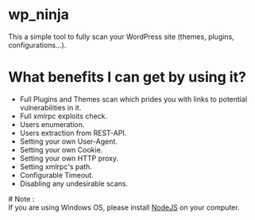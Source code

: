 # wp_ninja
This a simple tool to fully scan your WordPress site (themes, plugins, configurations...).
# What benefits I can get by using it?
<ul>
  <li>Full Plugins and Themes scan which prides you with links to potential vulnerabilities in it.</li>
  <li>Full xmlrpc exploits check.</li>
  <li>Users enumeration.</li>
  <li>Users extraction from REST-API.</li>
  <li>Setting your own User-Agent.</li>
  <li>Setting your own Cookie.</li>
  <li>Setting your own HTTP proxy.</li>
  <li>Setting xmlrpc's path.</li>
  <li>Configurable Timeout.</li>
  <li>Disabling any undesirable scans.</li>
</ul>
# Note :
<br>If you are using Windows OS, please install <a href="https://nodejs.org/en/download/">NodeJS</a> on your computer.
